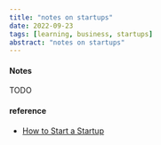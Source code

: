 ```yaml
---
title: "notes on startups"
date: 2022-09-23
tags: [learning, business, startups]
abstract: "notes on startups"
---
```


#### Notes  
TODO  

#### reference
* [How to Start a Startup](https://startupclass.samaltman.com/lists/readings/)